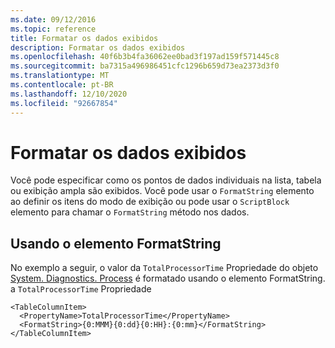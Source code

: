 ```yaml
---
ms.date: 09/12/2016
ms.topic: reference
title: Formatar os dados exibidos
description: Formatar os dados exibidos
ms.openlocfilehash: 40f6b3b4fa36062ee0bad3f197ad159f571445c8
ms.sourcegitcommit: ba7315a496986451cfc1296b659d73ea2373d3f0
ms.translationtype: MT
ms.contentlocale: pt-BR
ms.lasthandoff: 12/10/2020
ms.locfileid: "92667854"
---
```

# <a name="formatting-displayed-data"></a>Formatar os dados exibidos

Você pode especificar como os pontos de dados individuais na lista, tabela ou exibição ampla são exibidos. Você pode usar o `FormatString` elemento ao definir os itens do modo de exibição ou pode usar o `ScriptBlock` elemento para chamar o `FormatString` método nos dados.

## <a name="using-the-formatstring-element"></a>Usando o elemento FormatString

No exemplo a seguir, o valor da `TotalProcessorTime` Propriedade do objeto [System. Diagnostics. Process](/dotnet/api/System.Diagnostics.Process) é formatado usando o elemento FormatString. a `TotalProcessorTime` Propriedade

```
<TableColumnItem>
  <PropertyName>TotalProcessorTime</PropertyName>
  <FormatString>{0:MMM}{0:dd}{0:HH}:{0:mm}</FormatString>
</TableColumnItem>
```
